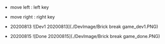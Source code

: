 
+ move left : left key
+ move right : right key


+ 20200813
![Dev1 20200813](./DevImage/Brick break game_dev1.PNG)
+ 20200815
![Done 20200815](./DevImage/Brick break game_done.PNG)